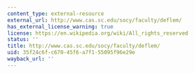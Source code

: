 ```yaml
---
content_type: external-resource
external_url: http://www.cas.sc.edu/socy/faculty/deflem/
has_external_license_warning: true
license: https://en.wikipedia.org/wiki/All_rights_reserved
status: ''
title: http://www.cas.sc.edu/socy/faculty/deflem/
uid: 35f24c6f-c670-45f6-a7f1-55095f96e29e
wayback_url: ''
---
```

